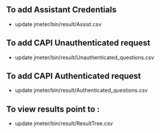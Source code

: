 ## To add Assistant Credentials

- update jmeter/bin/result/Assist.csv


## To add CAPI Unauthenticated request

- update jmeter/bin/result/Unauthenticated_questions.csv


## To add CAPI Authenticated request

- update jmeter/bin/result/Authenticated_questions.csv


## To view results point to : 

- update jmeter/bin/result/ResultTree.csv





